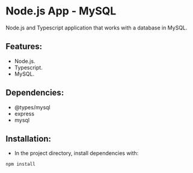 # Node.js App - MySQL

Node.js and Typescript application that works with a database in MySQL.


## Features:

* Node.js.
* Typescript.
* MySQL.


## Dependencies:

* @types/mysql
* express
* mysql


## Installation:

* In the project directory, install dependencies with:

```
npm install
```

